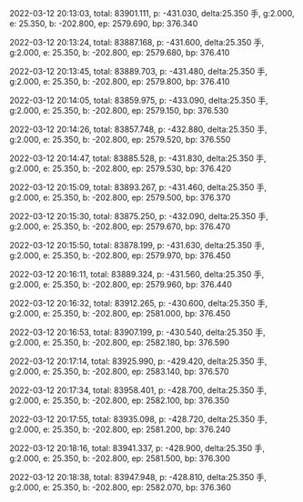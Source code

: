 2022-03-12 20:13:03, total: 83901.111, p: -431.030, delta:25.350 手, g:2.000, e: 25.350, b: -202.800, ep: 2579.690, bp: 376.340

2022-03-12 20:13:24, total: 83887.168, p: -431.600, delta:25.350 手, g:2.000, e: 25.350, b: -202.800, ep: 2579.680, bp: 376.410

2022-03-12 20:13:45, total: 83889.703, p: -431.480, delta:25.350 手, g:2.000, e: 25.350, b: -202.800, ep: 2579.800, bp: 376.410

2022-03-12 20:14:05, total: 83859.975, p: -433.090, delta:25.350 手, g:2.000, e: 25.350, b: -202.800, ep: 2579.150, bp: 376.530

2022-03-12 20:14:26, total: 83857.748, p: -432.880, delta:25.350 手, g:2.000, e: 25.350, b: -202.800, ep: 2579.520, bp: 376.550

2022-03-12 20:14:47, total: 83885.528, p: -431.830, delta:25.350 手, g:2.000, e: 25.350, b: -202.800, ep: 2579.530, bp: 376.420

2022-03-12 20:15:09, total: 83893.267, p: -431.460, delta:25.350 手, g:2.000, e: 25.350, b: -202.800, ep: 2579.500, bp: 376.370

2022-03-12 20:15:30, total: 83875.250, p: -432.090, delta:25.350 手, g:2.000, e: 25.350, b: -202.800, ep: 2579.670, bp: 376.470

2022-03-12 20:15:50, total: 83878.199, p: -431.630, delta:25.350 手, g:2.000, e: 25.350, b: -202.800, ep: 2579.970, bp: 376.450

2022-03-12 20:16:11, total: 83889.324, p: -431.560, delta:25.350 手, g:2.000, e: 25.350, b: -202.800, ep: 2579.960, bp: 376.440

2022-03-12 20:16:32, total: 83912.265, p: -430.600, delta:25.350 手, g:2.000, e: 25.350, b: -202.800, ep: 2581.000, bp: 376.450

2022-03-12 20:16:53, total: 83907.199, p: -430.540, delta:25.350 手, g:2.000, e: 25.350, b: -202.800, ep: 2582.180, bp: 376.590

2022-03-12 20:17:14, total: 83925.990, p: -429.420, delta:25.350 手, g:2.000, e: 25.350, b: -202.800, ep: 2583.140, bp: 376.570

2022-03-12 20:17:34, total: 83958.401, p: -428.700, delta:25.350 手, g:2.000, e: 25.350, b: -202.800, ep: 2582.100, bp: 376.350

2022-03-12 20:17:55, total: 83935.098, p: -428.720, delta:25.350 手, g:2.000, e: 25.350, b: -202.800, ep: 2581.200, bp: 376.240

2022-03-12 20:18:16, total: 83941.337, p: -428.900, delta:25.350 手, g:2.000, e: 25.350, b: -202.800, ep: 2581.500, bp: 376.300

2022-03-12 20:18:38, total: 83947.948, p: -428.810, delta:25.350 手, g:2.000, e: 25.350, b: -202.800, ep: 2582.070, bp: 376.360